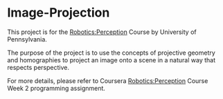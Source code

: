 # Image-Projection

This project is for the [Robotics:Perception](https://www.coursera.org/learn/robotics-perception/home/week/2) Course by University of Pennsylvania.

The purpose of the project is to use the concepts of projective geometry and
homographies to project an image onto a scene in a natural way that
respects perspective.

For more details, please refer to Coursera [Robotics:Perception](https://www.coursera.org/learn/robotics-perception/home/week/2) Course Week 2 programming assignment.